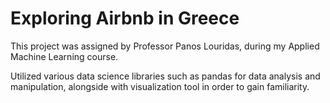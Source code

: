 # Exploring Airbnb in Greece

This project was assigned by Professor Panos Louridas, during my Applied Machine Learning course.

Utilized various data science libraries such as pandas for data analysis and manipulation, alongside with visualization tool in order to gain familiarity.
